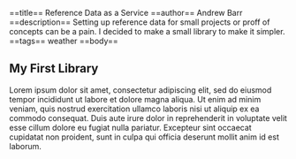 ==title==
 Reference Data as a Service
==author==
 Andrew Barr
==description==
 Setting up reference data for small projects or proff of concepts can be a pain. I decided to make a small library to make it simpler. 
==tags==
 weather
==body==

 My First Library
 ----------

 Lorem ipsum dolor sit amet, consectetur adipiscing elit, sed do eiusmod tempor incididunt ut labore et dolore magna aliqua. Ut enim ad minim veniam, quis nostrud exercitation ullamco laboris nisi ut aliquip ex ea commodo consequat. Duis aute irure dolor in reprehenderit in voluptate velit esse cillum dolore eu fugiat nulla pariatur. Excepteur sint occaecat cupidatat non proident, sunt in culpa qui officia deserunt mollit anim id est laborum.


